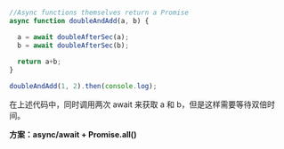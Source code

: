 

```javascript

//Async functions themselves return a Promise
async function doubleAndAdd(a, b) {

  a = await doubleAfterSec(a);
  b = await doubleAfterSec(b);
  
  return a+b;
}

doubleAndAdd(1, 2).then(console.log);

```

在上述代码中，同时调用两次 await 来获取 a 和 b，但是这样需要等待双倍时间。

**方案：async/await + Promise.all()**
